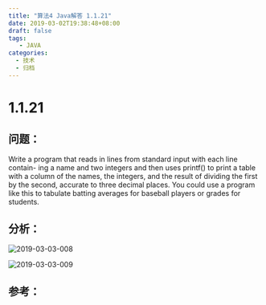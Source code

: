 ```yaml
---
title: "算法4 Java解答 1.1.21"
date: 2019-03-02T19:38:48+08:00
draft: false
tags:
   - JAVA
categories:
  - 技术
  - 归档
---
```



# 1.1.21

## 问题：

Write a program that reads in lines from standard input with each line contain-
ing a name and two integers and then uses printf() to print a table with a column of the names, the integers, and the result of dividing the first by the second, accurate to three decimal places. You could use a program like this to tabulate batting averages for baseball players or grades for students.

## 分析：

![2019-03-03-008](https://gitee.com/gdhu/prvpic/raw/master/2019-03-03-008.png)

![2019-03-03-009](https://gitee.com/gdhu/prvpic/raw/master/2019-03-03-009.png)



## 参考：


